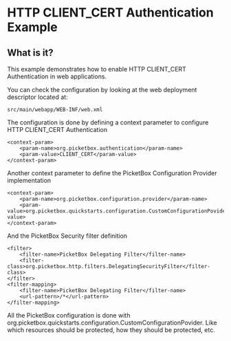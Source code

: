 HTTP CLIENT_CERT Authentication Example
===================

What is it?
-----------

This example demonstrates how to enable HTTP CLIENT_CERT Authentication in web applications.

You can check the configuration by looking at the web deployment descriptor located at:

	src/main/webapp/WEB-INF/web.xml

The configuration is done by defining a context parameter to configure HTTP CLIENT_CERT Authentication

	<context-param>
		<param-name>org.picketbox.authentication</param-name>
		<param-value>CLIENT_CERT</param-value>
	</context-param>
	
Another context parameter to define the PicketBox Configuration Provider implementation

	<context-param>
		<param-name>org.picketbox.configuration.provider</param-name>
		<param-value>org.picketbox.quickstarts.configuration.CustomConfigurationPovider</param-value>
	</context-param>

And the PicketBox Security filter definition

	<filter>
		<filter-name>PicketBox Delegating Filter</filter-name>
		<filter-class>org.picketbox.http.filters.DelegatingSecurityFilter</filter-class>
	</filter>
	<filter-mapping>
		<filter-name>PicketBox Delegating Filter</filter-name>
		<url-pattern>/*</url-pattern>
	</filter-mapping>

All the PicketBox configuration is done with org.picketbox.quickstarts.configuration.CustomConfigurationPovider. Like which resources should be protected, how they should be protected, etc.